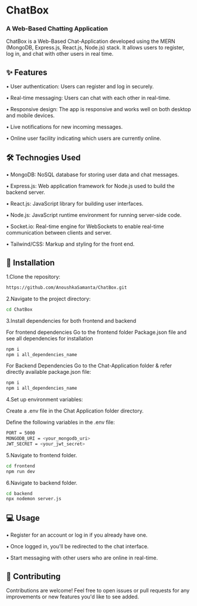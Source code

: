 # ChatBox
### A Web-Based Chatting Application

ChatBox is a Web-Based Chat-Application developed using the MERN (MongoDB, Express.js, React.js, Node.js) stack. It allows users to register, log in, and chat with other users in real time.

## ✨  Features

• User authentication: Users can register and log in securely.

• Real-time messaging: Users can chat with each other in real-time.

• Responsive design: The app is responsive and works well on both desktop and mobile devices.

• Live notifications for new incoming messages.

• Online user facility indicating which users are currently online.


## 🛠️ Technogies Used

• MongoDB: NoSQL database for storing user data and chat messages.

• Express.js: Web application framework for Node.js used to build the backend server.

• React.js: JavaScript library for building user interfaces.

• Node.js: JavaScript runtime environment for running server-side code.

• Socket.io: Real-time engine for WebSockets to enable real-time communication between clients and server.

• Tailwind/CSS: Markup and styling for the front end.


## 🚀 Installation

1.Clone the repository:

```bash
https://github.com/AnoushkaSamanta/ChatBox.git
```

2.Navigate to the project directory:

```bash
cd ChatBox
```

3.Install dependencies for both frontend and backend

 For frontend dependencies Go to the frontend folder Package.json file and see all dependencies for installation
 ```bash
 npm i 
 npm i all_dependencies_name
```

 For Backend Dependencies Go to the Chat-Application folder & refer directly available package.json file:
 ```bash
 npm i 
 npm i all_dependencies_name
```

4.Set up environment variables:

 Create a .env file in the Chat Application folder directory.
 
Define the following variables in the .env file:
```bash
PORT = 5000
MONGODB_URI = <your_mongodb_uri>
JWT_SECRET = <your_jwt_secret>
```

5.Navigate to frontend folder.
 ```bash
cd frontend
npm run dev
```
6.Navigate to backend folder.
```bash
cd backend
npx nodemon server.js
```

## 💻 Usage

• Register for an account or log in if you already have one.

• Once logged in, you'll be redirected to the chat interface.

• Start messaging with other users who are online in real-time.

## 🤝 Contributing
Contributions are welcome! Feel free to open issues or pull requests for any improvements or new features you'd like to see added.
 

